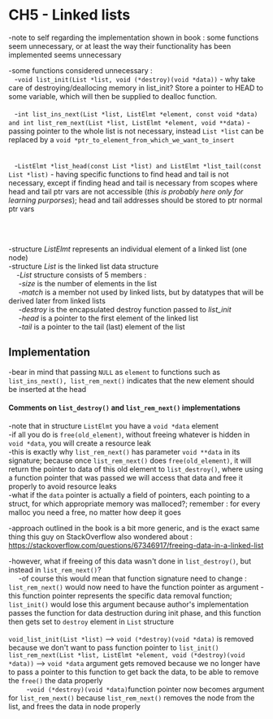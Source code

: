 # CH5 - Linked lists

-note to self regarding the implementation shown in book : some functions seem unnecessary, or at least the way their functionality has been implemented seems unnecessary  

-some functions considered unnecessary :  
    &nbsp;&nbsp;&nbsp;-`void list_init(List *list, void (*destroy)(void *data))` - why take care of destroying/deallocing memory in list_init? Store a pointer to HEAD to some variable, which will then be supplied to dealloc function.
    <br></br>
    &nbsp;&nbsp;&nbsp;-`int list_ins_next(List *list, ListElmt *element, const void *data) and int list_rem_next(List *list, ListElmt *element, void **data)` - passing pointer to the whole list is not necessary, instead `List *list` can be replaced by a `void *ptr_to_element_from_which_we_want_to_insert`  
    <br></br>
    &nbsp;&nbsp;&nbsp;-`ListElmt *list_head(const List *list) and ListElmt *list_tail(const List *list)` - having specific functions to find head and tail is not necessary, except if finding head and tail is necessary from scopes where head and tail ptr vars are not accessible (*this is probably here only for learning purporses*); head and tail addresses should be stored to ptr normal ptr vars

<br></br>

-structure *ListElmt* represents an individual element of a linked list (one node)  
-structure *List* is the linked list data structure  
    &nbsp;&nbsp;&nbsp;&nbsp;-*List* structure consists of 5 members :  
        &nbsp;&nbsp;&nbsp;&nbsp;&nbsp;-*size* is the number of elements in the list  
        &nbsp;&nbsp;&nbsp;&nbsp;&nbsp;-*match* is a member not used by linked lists, but by datatypes that will be derived later from linked lists  
        &nbsp;&nbsp;&nbsp;&nbsp;&nbsp;-*destroy* is the encapsulated destroy function passed to *list_init*  
        &nbsp;&nbsp;&nbsp;&nbsp;&nbsp;-*head* is a pointer to the first element of the linked list  
        &nbsp;&nbsp;&nbsp;&nbsp;&nbsp;-*tail* is a pointer to the tail (last) element of the list  


## Implementation  

-bear in mind that passing `NULL` as `element` to functions such as `list_ins_next(), list_rem_next()` indicates that the new element should be inserted at the head  

#### Comments on `list_destroy()` and `list_rem_next()` implementations  
-note that in structure `ListElmt` you have a `void *data` element  
-if all you do is `free(old_element)`, without freeing whatever is hidden in `void *data`, you will create a resource leak  
-this is exactly why `list_rem_next()` has parameter `void **data` in its signature; because once `list_rem_next()` does `free(old_element)`, it will return the pointer to data of this old element to `list_destroy()`, where using a function pointer that was passed we will access that data and free it properly to avoid resource leaks  
-what if the `data` pointer is actually a field of pointers, each pointing to a struct, for which appropriate memory was malloced?; remember : for every malloc you need a free, no matter how deep it goes

-approach outlined in the book is a bit more generic, and is the exact same thing this guy on StackOverflow also wondered about : https://stackoverflow.com/questions/67346917/freeing-data-in-a-linked-list  
  
-however, what if freeing of this data wasn't done in `list_destroy()`, but instead in `list_rem_next()`?  
    &nbsp;&nbsp;&nbsp;&nbsp;&nbsp;-of course this would mean that function signature need to change : `list_rem_next()` would now need to have the function pointer as argument - this function pointer represents the specific data removal function; `list_init()` would lose this argument because author's implementation passes the function for data destruction during init phase, and this function then gets set to `destroy` element in `List` structure  
    &nbsp;&nbsp;&nbsp;&nbsp;&nbsp;  
    `void_list_init(List *list)` --> `void (*destroy)(void *data)` is removed because we don't want to pass function pointer to `list_init()`  
    `list_rem_next(List *list, ListElmt *element, void (*destroy)(void *data))` --> `void *data` argument gets removed because we no longer have to pass a pointer to this function to get back the data, to be able to remove the `free()` the data properly  
        &nbsp;&nbsp;&nbsp;&nbsp;&nbsp;&nbsp;&nbsp;&nbsp;&nbsp;-`void (*destroy)(void *data)`function pointer now becomes argument for `list_rem_next()` because `list_rem_next()` removes the node from the list, and frees the data in node properly